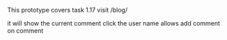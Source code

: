 This prototype covers task 1.17
visit
    /blog/
    
it will show the current comment
click the user name allows add comment on comment
